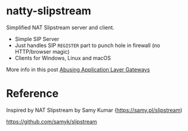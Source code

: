 # natty-slipstream

Simplified NAT Slipstream server and client.

* Simple SIP Server
* Just handles SIP `REGISTER` part to punch hole in firewall (no HTTP/browser magic)
* Clients for Windows, Linux and macOS

More info in this post [Abusing Application Layer Gateways](https://embracethered.com/blog/posts/2020/nat-slipstreaming-simplified/)

# Reference

Inspired by NAT Slipstream by Samy Kumar (https://samy.pl/slipstream)

https://github.com/samyk/slipstream
